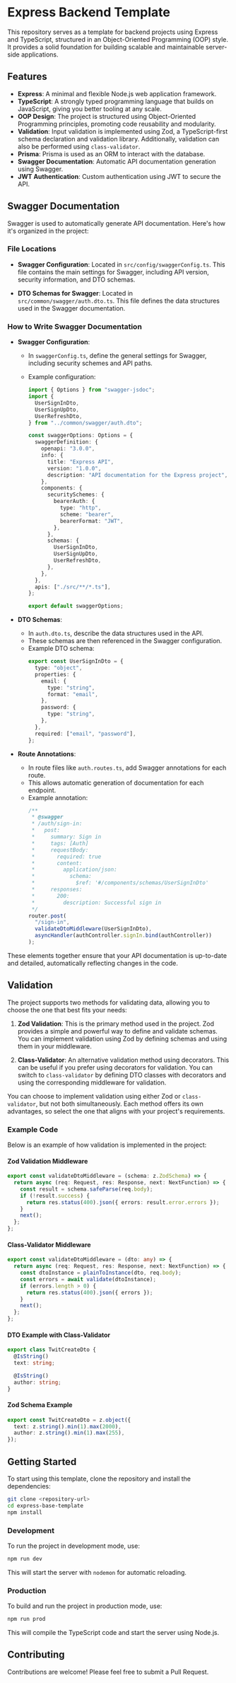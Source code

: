 # Express Backend Template

This repository serves as a template for backend projects using Express and TypeScript, structured in an Object-Oriented Programming (OOP) style. It provides a solid foundation for building scalable and maintainable server-side applications.

## Features

- **Express**: A minimal and flexible Node.js web application framework.
- **TypeScript**: A strongly typed programming language that builds on JavaScript, giving you better tooling at any scale.
- **OOP Design**: The project is structured using Object-Oriented Programming principles, promoting code reusability and modularity.
- **Validation**: Input validation is implemented using Zod, a TypeScript-first schema declaration and validation library. Additionally, validation can also be performed using `class-validator`.
- **Prisma**: Prisma is used as an ORM to interact with the database.
- **Swagger Documentation**: Automatic API documentation generation using Swagger.
- **JWT Authentication**: Custom authentication using JWT to secure the API.

## Swagger Documentation

Swagger is used to automatically generate API documentation. Here's how it's organized in the project:

### File Locations

- **Swagger Configuration**: Located in `src/config/swaggerConfig.ts`. This file contains the main settings for Swagger, including API version, security information, and DTO schemas.

- **DTO Schemas for Swagger**: Located in `src/common/swagger/auth.dto.ts`. This file defines the data structures used in the Swagger documentation.

### How to Write Swagger Documentation

- **Swagger Configuration**:

  - In `swaggerConfig.ts`, define the general settings for Swagger, including security schemes and API paths.
  - Example configuration:

    ```typescript
    import { Options } from "swagger-jsdoc";
    import {
      UserSignInDto,
      UserSignUpDto,
      UserRefreshDto,
    } from "../common/swagger/auth.dto";

    const swaggerOptions: Options = {
      swaggerDefinition: {
        openapi: "3.0.0",
        info: {
          title: "Express API",
          version: "1.0.0",
          description: "API documentation for the Express project",
        },
        components: {
          securitySchemes: {
            bearerAuth: {
              type: "http",
              scheme: "bearer",
              bearerFormat: "JWT",
            },
          },
          schemas: {
            UserSignInDto,
            UserSignUpDto,
            UserRefreshDto,
          },
        },
      },
      apis: ["./src/**/*.ts"],
    };

    export default swaggerOptions;
    ```

- **DTO Schemas**:

  - In `auth.dto.ts`, describe the data structures used in the API.
  - These schemas are then referenced in the Swagger configuration.
  - Example DTO schema:
    ```typescript
    export const UserSignInDto = {
      type: "object",
      properties: {
        email: {
          type: "string",
          format: "email",
        },
        password: {
          type: "string",
        },
      },
      required: ["email", "password"],
    };
    ```

- **Route Annotations**:
  - In route files like `auth.routes.ts`, add Swagger annotations for each route.
  - This allows automatic generation of documentation for each endpoint.
  - Example annotation:
    ```typescript
    /**
     * @swagger
     * /auth/sign-in:
     *   post:
     *     summary: Sign in
     *     tags: [Auth]
     *     requestBody:
     *       required: true
     *       content:
     *         application/json:
     *           schema:
     *             $ref: '#/components/schemas/UserSignInDto'
     *     responses:
     *       200:
     *         description: Successful sign in
     */
    router.post(
      "/sign-in",
      validateDtoMiddleware(UserSignInDto),
      asyncHandler(authController.signIn.bind(authController))
    );
    ```

These elements together ensure that your API documentation is up-to-date and detailed, automatically reflecting changes in the code.

## Validation

The project supports two methods for validating data, allowing you to choose the one that best fits your needs:

1. **Zod Validation**: This is the primary method used in the project. Zod provides a simple and powerful way to define and validate schemas. You can implement validation using Zod by defining schemas and using them in your middleware.

2. **Class-Validator**: An alternative validation method using decorators. This can be useful if you prefer using decorators for validation. You can switch to `class-validator` by defining DTO classes with decorators and using the corresponding middleware for validation.

You can choose to implement validation using either Zod or `class-validator`, but not both simultaneously. Each method offers its own advantages, so select the one that aligns with your project's requirements.

### Example Code

Below is an example of how validation is implemented in the project:

#### Zod Validation Middleware

```typescript
export const validateDtoMiddleware = (schema: z.ZodSchema) => {
  return async (req: Request, res: Response, next: NextFunction) => {
    const result = schema.safeParse(req.body);
    if (!result.success) {
      return res.status(400).json({ errors: result.error.errors });
    }
    next();
  };
};
```

#### Class-Validator Middleware

```typescript
export const validateDtoMiddleware = (dto: any) => {
  return async (req: Request, res: Response, next: NextFunction) => {
    const dtoInstance = plainToInstance(dto, req.body);
    const errors = await validate(dtoInstance);
    if (errors.length > 0) {
      return res.status(400).json({ errors });
    }
    next();
  };
};
```

#### DTO Example with Class-Validator

```typescript
export class TwitCreateDto {
  @IsString()
  text: string;

  @IsString()
  author: string;
}
```

#### Zod Schema Example

```typescript
export const TwitCreateDto = z.object({
  text: z.string().min(1).max(2000),
  author: z.string().min(1).max(255),
});
```

## Getting Started

To start using this template, clone the repository and install the dependencies:

```bash
git clone <repository-url>
cd express-base-template
npm install
```

### Development

To run the project in development mode, use:

```bash
npm run dev
```

This will start the server with `nodemon` for automatic reloading.

### Production

To build and run the project in production mode, use:

```bash
npm run prod
```

This will compile the TypeScript code and start the server using Node.js.

## Contributing

Contributions are welcome! Please feel free to submit a Pull Request.
